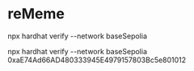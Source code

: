 # reMeme

npx hardhat verify --network baseSepolia <ImplAddr>

npx hardhat verify --network baseSepolia 0xaE74Ad66AD480333945E4979157803Bc5e801012